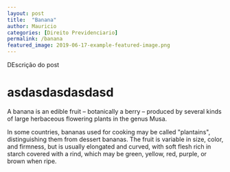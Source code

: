 ```yaml
---
layout: post
title:  "Banana"
author: Mauricio
categories: [Direito Previdenciario]
permalink: /banana
featured_image: 2019-06-17-example-featured-image.png
---
```


DEscrição do post

<h1>asdasdasdasdasd</h1>

A banana is an edible fruit – botanically a berry – produced by several kinds
of large herbaceous flowering plants in the genus Musa.

In some countries, bananas used for cooking may be called "plantains",
distinguishing them from dessert bananas. The fruit is variable in size, color,
and firmness, but is usually elongated and curved, with soft flesh rich in
starch covered with a rind, which may be green, yellow, red, purple, or brown
when ripe.
